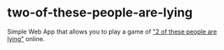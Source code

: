 # two-of-these-people-are-lying
Simple Web App that allows you to play a game  of ["2 of these people are lying"](https://tvtropes.org/pmwiki/pmwiki.php/WebVideo/TwoOfThesePeopleAreLying)  online.
